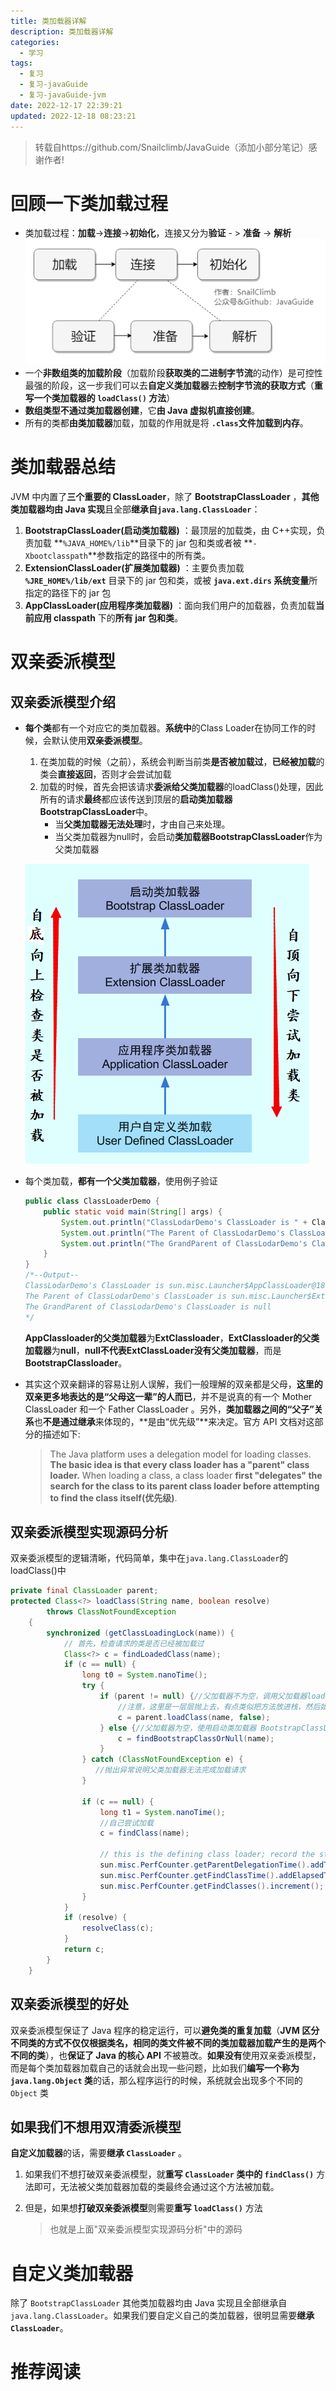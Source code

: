 ```yaml
---
title: 类加载器详解
description: 类加载器详解
categories:
  - 学习
tags:
  - 复习
  - 复习-javaGuide
  - 复习-javaGuide-jvm
date: 2022-12-17 22:39:21
updated: 2022-12-18 08:23:21
---
```


> 转载自https://github.com/Snailclimb/JavaGuide（添加小部分笔记）感谢作者!

# 回顾一下类加载过程

- 类加载过程：**加载**->**连接**->**初始化**，连接又分为**验证** - > **准备** -> **解析**
  ![image-20221217225702126](https://raw.githubusercontent.com/lwmfjc/lwmfjc.github.io.resource/main/img/image-20221217225702126.png)
- 一个**非数组类的加载阶段**（加载阶段**获取类的二进制字节流**的动作）是可控性最强的阶段，这一步我们可以去**自定义类加载器**去**控制字节流的获取方式**（**重写一个类加载器的 `loadClass()` 方法**）
- **数组类型不通过类加载器创建**，它**由 Java 虚拟机直接创建**。
- 所有的类都**由类加载器**加载，加载的作用就是将 **`.class`文件加载到内存**。

# 类加载器总结

JVM 中内置了**三个重要的 ClassLoader**，除了 **BootstrapClassLoader** ，**其他类加载器均由 Java 实现**且全部**继承自`java.lang.ClassLoader`**：

1. **BootstrapClassLoader(启动类加载器)** ：最顶层的加载类，由 C++实现，负责加载 **`%JAVA_HOME%/lib`**目录下的 jar 包和类或者被 **`-Xbootclasspath`**参数指定的路径中的所有类。
2. **ExtensionClassLoader(扩展类加载器)** ：主要负责加载 **`%JRE_HOME%/lib/ext`** 目录下的 jar 包和类，或被 **`java.ext.dirs` 系统变量**所指定的路径下的 jar 包
3. **AppClassLoader(应用程序类加载器)** ：面向我们用户的加载器，负责加载**当前应用 classpath** 下的**所有 jar 包和类**。

#  双亲委派模型

## 双亲委派模型介绍

- **每个类**都有一个对应它的类加载器。**系统中**的Class Loader在协同工作的时候，会默认使用**双亲委派模型**。

  1. 在类加载的时候（之前），系统会判断当前类**是否被加载过**，**已经被加载**的类会**直接返回**，否则才会尝试加载
  2. 加载的时候，首先会把该请求**委派给父类加载器**的loadClass()处理，因此所有的请求**最终**都应该传送到顶层的**启动类加载器BootstrapClassLoader**中。  
     - 当**父类加载器无法处理**时，才由自己来处理。  
     - 当父类加载器为null时，会启动**类加载器BootstrapClassLoader**作为父类加载器

  ![image-20221218080551631](https://raw.githubusercontent.com/lwmfjc/lwmfjc.github.io.resource/main/img/image-20221218080551631.png)

- 每个类加载，**都有一个父类加载器**，使用例子验证

  ```java
  public class ClassLoaderDemo {
      public static void main(String[] args) {
          System.out.println("ClassLodarDemo's ClassLoader is " + ClassLoaderDemo.class.getClassLoader());
          System.out.println("The Parent of ClassLodarDemo's ClassLoader is " + ClassLoaderDemo.class.getClassLoader().getParent());
          System.out.println("The GrandParent of ClassLodarDemo's ClassLoader is " + ClassLoaderDemo.class.getClassLoader().getParent().getParent());
      }
  }
  /*--Output--
  ClassLodarDemo's ClassLoader is sun.misc.Launcher$AppClassLoader@18b4aac2
  The Parent of ClassLodarDemo's ClassLoader is sun.misc.Launcher$ExtClassLoader@1b6d3586
  The GrandParent of ClassLodarDemo's ClassLoader is null 
  */
  ```

  **AppClassloader的父类加载器**为**ExtClassloader**，**ExtClassloader的父类加载器**为**null**，**null不代表ExtClassLoader没有父类加载器**，而是**BootstrapClassloader**。

- 其实这个双亲翻译的容易让别人误解，我们一般理解的双亲都是父母，**这里的双亲更多地表达的是“父母这一辈”的人而已**，并不是说真的有一个 Mother ClassLoader 和一个 Father ClassLoader 。另外，**类加载器之间的“父子”关系**也**不是通过继承**来体现的，**是由“优先级”**来决定。官方 API 文档对这部分的描述如下:

  > The Java platform uses a delegation model for loading classes. **The basic idea is that every class loader has a "parent" class loader.** When loading a class, a class loader **first "delegates" the search for the class to its parent class loader before attempting to find the class itself(优先级)**.

## 双亲委派模型实现源码分析

双亲委派模型的逻辑清晰，代码简单，集中在```java.lang.ClassLoader```的loadClass()中  

```java
private final ClassLoader parent;
protected Class<?> loadClass(String name, boolean resolve)
        throws ClassNotFoundException
    {
        synchronized (getClassLoadingLock(name)) {
            // 首先，检查请求的类是否已经被加载过
            Class<?> c = findLoadedClass(name);
            if (c == null) {
                long t0 = System.nanoTime();
                try {
                    if (parent != null) {//父加载器不为空，调用父加载器loadClass()方法处理
                        //注意，这里是一层层抛上去，有点类似把方法放进栈，然后如果BootstrapClassLoader加载不了，就会抛异常，由自己加载（如果自己加载不了，还是会抛异常，然后再次加载权回到子类）
                        c = parent.loadClass(name, false);
                    } else {//父加载器为空，使用启动类加载器 BootstrapClassLoader 加载
                        c = findBootstrapClassOrNull(name);
                    }
                } catch (ClassNotFoundException e) {
                   //抛出异常说明父类加载器无法完成加载请求
                }

                if (c == null) {
                    long t1 = System.nanoTime();
                    //自己尝试加载
                    c = findClass(name);

                    // this is the defining class loader; record the stats
                    sun.misc.PerfCounter.getParentDelegationTime().addTime(t1 - t0);
                    sun.misc.PerfCounter.getFindClassTime().addElapsedTimeFrom(t1);
                    sun.misc.PerfCounter.getFindClasses().increment();
                }
            }
            if (resolve) {
                resolveClass(c);
            }
            return c;
        }
    } 
```



## 双亲委派模型的好处

双亲委派模型保证了 Java 程序的稳定运行，可以**避免类的重复加载**（**JVM 区分不同类的方式不仅仅根据类名，相同的类文件被不同的类加载器加载产生的是两个不同的类**），也**保证了 Java 的核心 API** 不被篡改。**如果没有**使用双亲委派模型，而是每个类加载器加载自己的话就会出现一些问题，比如我们**编写一个称为 `java.lang.Object` 类**的话，那么程序运行的时候，系统就会出现多个不同的 `Object` 类

## 如果我们不想用双清委派模型

**自定义加载器**的话，需要**继承 `ClassLoader`** 。

1. 如果我们不想打破双亲委派模型，就**重写 `ClassLoader` 类中的 `findClass()`** 方法即可，无法被父类加载器加载的类最终会通过这个方法被加载。

2. 但是，如果想**打破双亲委派模型**则需要**重写 `loadClass()`** 方法

   > 也就是上面"双亲委派模型实现源码分析"中的源码

# 自定义类加载器

除了 `BootstrapClassLoader` 其他类加载器均由 Java 实现且全部继承自`java.lang.ClassLoader`。如果我们要自定义自己的类加载器，很明显需要**继承 `ClassLoader`**。

# 推荐阅读